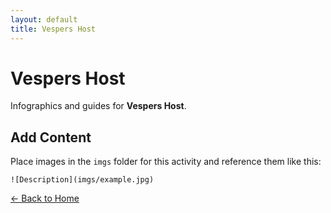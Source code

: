 ```yaml
---
layout: default
title: Vespers Host
---
```


<div class="container">
<h1>Vespers Host</h1>
<p>Infographics and guides for <strong>Vespers Host</strong>.</p>
</div>

## Add Content

Place images in the `imgs` folder for this activity and reference them like this:

`![Description](imgs/example.jpg)`

[← Back to Home](../../index.html)
